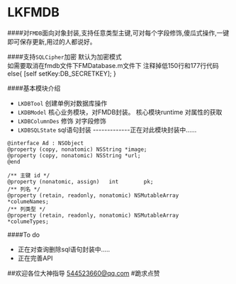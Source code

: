 # LKFMDB
####对`FMDB`面向对象封装,支持任意类型主键,可对每个字段修饰,傻瓜式操作,一键即可保存更新,用过的人都说好。

####支持`SQLCipher`加密 
      默认为加密模式  
      如需要取消在fmdb文件下FMDatabase.m文件下
      注释掉低150行和177行代码
      else{
       [self setKey:DB_SECRETKEY];
      }

####基本模块介绍
- `LKDBTool` 创建单例对数据库操作
- `LKDBModel` 核心业务模块，对FMDB封装。 核心模块runtime 对属性的获取
- `LKDBColumnDes` 修饰 对字段修饰
- `LKDBSQLState` sql语句封装 -------------正在对此模块封装中......

```objc
@interface Ad : NSObject
@property (copy, nonatomic) NSString *image;
@property (copy, nonatomic) NSString *url;
@end

/** 主键 id */
@property (nonatomic, assign)   int        pk;
/** 列名 */
@property (retain, readonly, nonatomic) NSMutableArray         *columeNames;
/** 列类型 */
@property (retain, readonly, nonatomic) NSMutableArray         *columeTypes;
```


####To do
- 正在对查询删除sql语句封装中.....
- 正在完善API



##欢迎各位大神指导    544523660@qq.com 
#跪求点赞
